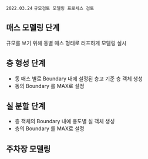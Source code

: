 `2022.03.24`
`규모검토 모델링 프로세스 검토`

## 매스 모델링 단계
규모를 보기 위해 동별 매스 형태로 러프하게 모델링 실시

## 층 형성 단계
- 동 매스 별로 Boundary 내에 설정된 층고 기준 층 객체 생성
- 동의 Boundary 를 MAX로 설정 

## 실 분할 단계
- 층 객체의 Boundary 내에 용도별 실 객체 생성
- 층의 Boundary 를 MAX로 설정 

## 주차장 모델링

